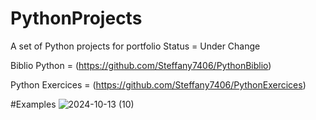 # PythonProjects
A set of Python projects for portfolio 
Status = Under Change

Biblio Python = (https://github.com/Steffany7406/PythonBiblio)

Python Exercices = (https://github.com/Steffany7406/PythonExercices)

#Examples
![2024-10-13 (10)](https://github.com/user-attachments/assets/a8d8d904-0be0-435f-80bc-86dc7c6005da)
